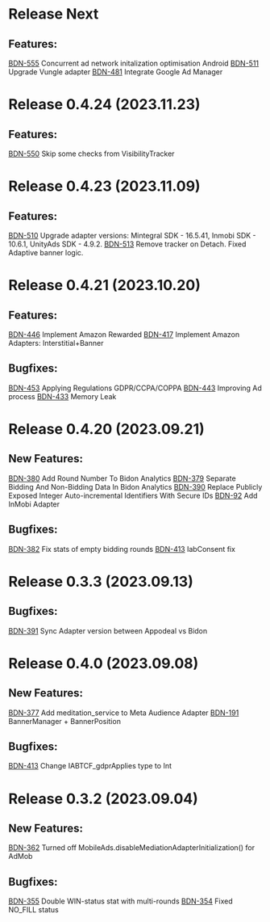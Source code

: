# Release Next
## Features:
[BDN-555](https://appodeal.atlassian.net/browse/BDN-555) Concurrent ad network initalization optimisation Android
[BDN-511](https://appodeal.atlassian.net/browse/BDN-511) Upgrade Vungle adapter
[BDN-481](https://appodeal.atlassian.net/browse/BDN-481) Integrate Google Ad Manager

# Release 0.4.24 (2023.11.23)
## Features:
[BDN-550](https://appodeal.atlassian.net/browse/BDN-550) Skip some checks from VisibilityTracker

# Release 0.4.23 (2023.11.09)
## Features:
[BDN-510](https://appodeal.atlassian.net/browse/BDN-510) Upgrade adapter versions: Mintegral SDK - 16.5.41, Inmobi SDK - 10.6.1, UnityAds SDK - 4.9.2.
[BDN-513](https://appodeal.atlassian.net/browse/BDN-513) Remove tracker on Detach. Fixed Adaptive banner logic.

# Release 0.4.21 (2023.10.20)
## Features:
[BDN-446](https://appodeal.atlassian.net/browse/BDN-446) Implement Amazon Rewarded
[BDN-417](https://appodeal.atlassian.net/browse/BDN-417) Implement Amazon Adapters: Interstitial+Banner

## Bugfixes:
[BDN-453](https://appodeal.atlassian.net/browse/BDN-453) Applying Regulations GDPR/CCPA/COPPA
[BDN-443](https://appodeal.atlassian.net/browse/BDN-434) Improving Ad process
[BDN-433](https://appodeal.atlassian.net/browse/BDN-433) Memory Leak

# Release 0.4.20 (2023.09.21)
## New Features:
[BDN-380](https://appodeal.atlassian.net/browse/BDN-380) Add Round Number To Bidon Analytics
[BDN-379](https://appodeal.atlassian.net/browse/BDN-379) Separate Bidding And Non-Bidding Data In Bidon Analytics
[BDN-390](https://appodeal.atlassian.net/browse/BDN-390) Replace Publicly Exposed Integer Auto-incremental Identifiers With Secure IDs
[BDN-92](https://appodeal.atlassian.net/browse/BDN-92) Add InMobi Adapter

## Bugfixes:
[BDN-382](https://appodeal.atlassian.net/browse/BDN-382) Fix stats of empty bidding rounds
[BDN-413](https://appodeal.atlassian.net/browse/BDN-413) IabConsent fix

# Release 0.3.3 (2023.09.13)
## Bugfixes:
[BDN-391](https://appodeal.atlassian.net/browse/BDN-391) Sync Adapter version between Appodeal vs Bidon


# Release 0.4.0 (2023.09.08)
## New Features:
[BDN-377](https://appodeal.atlassian.net/browse/BDN-377) Add meditation_service to Meta Audience Adapter
[BDN-191](https://appodeal.atlassian.net/browse/BDN-191) BannerManager + BannerPosition

## Bugfixes:
[BDN-413](https://appodeal.atlassian.net/browse/BDN-413) Change IABTCF_gdprApplies type to Int

# Release 0.3.2 (2023.09.04)
## New Features:
[BDN-362](https://appodeal.atlassian.net/browse/BDN-362) Turned off MobileAds.disableMediationAdapterInitialization() for AdMob

## Bugfixes:
[BDN-355](https://appodeal.atlassian.net/browse/BDN-355) Double WIN-status stat with multi-rounds
[BDN-354](https://appodeal.atlassian.net/browse/BDN-354) Fixed NO_FILL status

